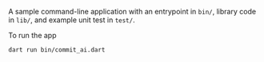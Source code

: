 A sample command-line application with an entrypoint in `bin/`, library code
in `lib/`, and example unit test in `test/`.

To run the app
```bash
dart run bin/commit_ai.dart
```